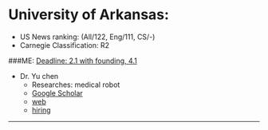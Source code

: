 # University of Arkansas:
- US News ranking: (All/122, Eng/111, CS/-)
- Carnegie Classification: R2

###ME: [Deadline: 2.1 with founding, 4.1](https://mechanical-engineering.uark.edu/Academics/graduate-students/faq.php)

- Dr. Yu chen
    - Researches: medical robot
    - [Google Scholar](https://scholar.google.com/citations?user=dDPQH3oAAAAJ&hl=en)
    - [web](https://mechanical-engineering.uark.edu/Directory/index/uid/yc039/name/Yue+Chen/)
    - [hiring](http://muchong.com/t-12099172-1)

---

